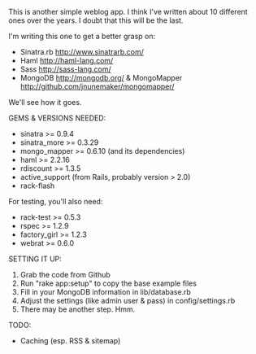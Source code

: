 This is another simple weblog app. I think I've written about 10 different ones over the years. I doubt that this will be the last.

I'm writing this one to get a better grasp on:

* Sinatra.rb <http://www.sinatrarb.com/>
* Haml <http://haml-lang.com/>
* Sass <http://sass-lang.com/>
* MongoDB <http://mongodb.org/> & MongoMapper <http://github.com/jnunemaker/mongomapper/>

We'll see how it goes.

GEMS & VERSIONS NEEDED:

* sinatra >= 0.9.4
* sinatra_more >= 0.3.29
* mongo_mapper >= 0.6.10 (and its dependencies)
* haml >= 2.2.16
* rdiscount >= 1.3.5
* active_support (from Rails, probably version > 2.0)
* rack-flash

For testing, you'll also need:

* rack-test >= 0.5.3
* rspec >= 1.2.9
* factory_girl >= 1.2.3
* webrat >= 0.6.0

SETTING IT UP:

1. Grab the code from Github
2. Run "rake app:setup" to copy the base example files
3. Fill in your MongoDB information in lib/database.rb
4. Adjust the settings (like admin user & pass) in config/settings.rb
5. There may be another step. Hmm.

TODO:

* Caching (esp. RSS & sitemap)
